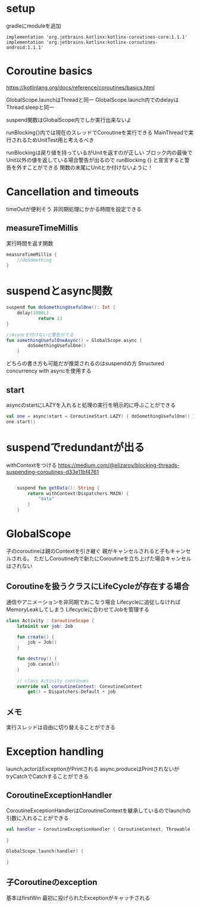 # setup

gradleにmoduleを追加

```
implementation 'org.jetbrains.kotlinx:kotlinx-coroutines-core:1.1.1'
implementation 'org.jetbrains.kotlinx:kotlinx-coroutines-android:1.1.1'

```

# Coroutine basics

https://kotlinlang.org/docs/reference/coroutines/basics.html


GlobalScope.launchはThreadと同一
GlobalScope.launch内でのdelayはThread.sleepと同一

suspend関数はGlobalScope内でしか実行出来ないよ

runBlocking{}内では現在のスレッドでCoroutineを実行できる
MainThreadで実行されるためUnitTest用と考えるべき

runBlockingは戻り値を持っているがUnitを返すのが正しい
ブロック内の最後でUnit以外の値を返している場合警告が出るので
runBlocking<Unit> {} と宣言すると警告を外すことができる
関数の末尾にUnitとか付けないように！

# Cancellation and timeouts

timeOutが便利そう
非同期処理にかかる時間を設定できる

## measureTimeMillis

実行時間を返す関数

```kotlin
measureTimeMillis {
    //doSomething
}
```

# suspendとasync関数

```kotlin
suspend fun doSomethingUsefulOne(): Int {
    delay(1000L)
            return 13
}

//Asyncを付けないと警告がでる
fun somethingUsefulOneAsync() = GlobalScope.async {
        doSomethingUsefulOne()
    }
```

どちらの書き方も可能だが推奨されるのはsuspendの方
Structured concurrency with asyncを使用する

## start

asyncのstartにLAZYを入れると処理の実行を明示的に呼ぶことができる

```kotlin
val one = async(start = CoroutineStart.LAZY) { doSomethingUsefulOne() }
one.start()
```

# suspendでredundantが出る

withContextをつける
https://medium.com/@elizarov/blocking-threads-suspending-coroutines-d33e11bf4761

```kotlin

    suspend fun getData(): String {
        return withContext(Dispatchers.MAIN) {
            "data"
        }
    }
```

# GlobalScope

子のcoroutineは親のContextを引き継ぐ
親がキャンセルされると子もキャンセルされる。
ただしCoroutine内で新たにCoroutineを立ち上げた場合キャンセルはされない

## Coroutineを扱うクラスにLifeCycleが存在する場合

通信やアニメーションを非同期でおこなう場合
Lifecycleに追従しなければMemoryLeakしてしまう
Lifecycleに合わせてJobを管理する

```kotlin
class Activity : CoroutineScope {
    lateinit var job: Job

    fun create() {
        job = Job()
    }

    fun destroy() {
        job.cancel()
    }
    
    // class Activity continues
    override val coroutineContext: CoroutineContext
        get() = Dispatchers.Default + job
```

## メモ

実行スレッドは自由に切り替えることができる


# Exception handling

launch,actorはExceptionがPrintされる
async,produceはPrintされないがtryCatchでCatchすることができる


## CoroutineExceptionHandler

CoroutineExceptionHandlerはCoroutineContextを継承しているのでlaunchの引数に入れることができる

```kotlin
val handler = CoroutineExceptionHandler { CoroutineContext, Throwable ->  
                                                   
}                                                  
                                                   
GlobalScope.launch(handler) {                      
                                                   
}                                                                                                                                         
```

## 子Coroutineのexception

基本はfirstWin
最初に投げられたExceptionがキャッチされる